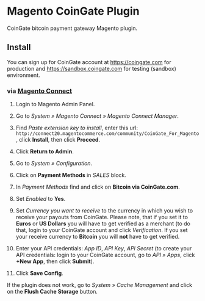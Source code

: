 # Magento CoinGate Plugin

CoinGate bitcoin payment gateway Magento plugin.

## Install

You can sign up for CoinGate account at <https://coingate.com> for production and <https://sandbox.coingate.com> for testing (sandbox) environment.

### via [Magento Connect](https://www.magentocommerce.com/magento-connect)

1. Login to Magento Admin Panel.

2. Go to *System » Magento Connect » Magento Connect Manager*.

3. Find *Paste extension key to install*, enter this url: `http://connect20.magentocommerce.com/community/CoinGate_For_Magento`, click **Install**, then click **Proceed**.

4. Click **Return to Admin**.

5. Go to *System » Configuration*.

6. Click on **Payment Methods** in *SALES* block.

7. In *Payment Methods* find and click on **Bitcoin via CoinGate.com**.

8. Set *Enabled* to **Yes**.

9. Set *Currency you want to receive* to the currency in which you wish to receive your payouts from CoinGate. Please note, that if you set it to **Euros** or **US Dollars** you will have to get verified as a merchant (to do that, login to your CoinGate account and click *Verification*. If you set your receive currency to **Bitcoin** you will **not** have to get verified.

10. Enter your API credentials: *App ID*, *API Key*, *API Secret* (to create your API credentials: login to your CoinGate account, go to *API » Apps*, click **+New App**, then click **Submit**).

11. Click **Save Config**.

If the plugin does not work, go to *System » Cache Management* and click on the **Flush Cache Storage** button.
